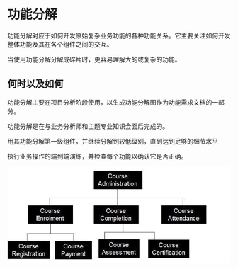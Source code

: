 # 功能分解

功能分解对应于如何开发原始复杂业务功能的各种功能关系。它主要关注如何开发整体功能及其在各个组件之间的交互。

当使用功能分解分解成碎片时，更容易理解大的或复杂的功能。

## 何时以及如何

功能分解主要在项目分析阶段使用，以生成功能分解图作为功能需求文档的一部分。

功能分解是在与业务分析师和主题专业知识会面后完成的。

用其功能分解第一级组件，并继续分解到较低级别，直到达到足够的细节水平

执行业务操作的端到端演练，并检查每个功能以确认它是否正确。

![功能分解](../screenshot/2019-05-29-11-32-19.png)
